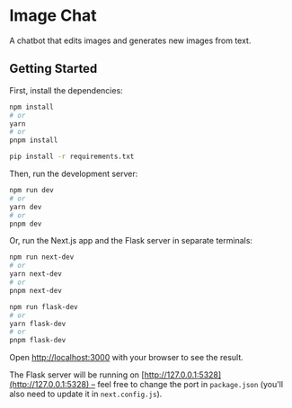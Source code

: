 # Image Chat

A chatbot that edits images and generates new images from text.

## Getting Started

First, install the dependencies:

```bash
npm install
# or
yarn
# or
pnpm install
```

```bash
pip install -r requirements.txt
```

Then, run the development server:

```bash
npm run dev
# or
yarn dev
# or
pnpm dev
```

Or, run the Next.js app and the Flask server in separate terminals:

```bash
npm run next-dev
# or
yarn next-dev
# or
pnpm next-dev
```

```bash
npm run flask-dev
# or
yarn flask-dev
# or
pnpm flask-dev
```

Open [http://localhost:3000](http://localhost:3000) with your browser to see the result.

The Flask server will be running on [http://127.0.0.1:5328](http://127.0.0.1:5328) – feel free to change the port in `package.json` (you'll also need to update it in `next.config.js`).
